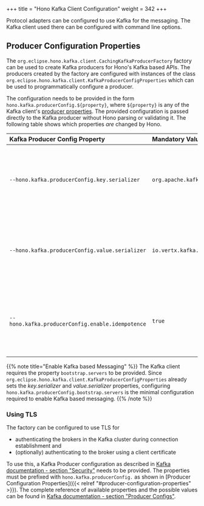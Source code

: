 +++
title = "Hono Kafka Client Configuration"
weight = 342
+++

Protocol adapters can be configured to use Kafka for the messaging. The Kafka client used there can be configured with 
command line options.

## Producer Configuration Properties

The `org.eclipse.hono.kafka.client.CachingKafkaProducerFactory` factory can be used to create Kafka producers for Hono's Kafka based APIs. 
The producers created by the factory are configured with instances of the class `org.eclipse.hono.kafka.client.KafkaProducerConfigProperties`
which can be used to programmatically configure a producer. 

The configuration needs to be provided in the form `hono.kafka.producerConfig.${property}`, where `${property}` is any of the 
Kafka client's [producer properties](https://kafka.apache.org/documentation/#producerconfigs). 
The provided configuration is passed directly to the Kafka producer without Hono parsing or validating it.
The following table shows which properties _are_ changed by Hono.

| Kafka Producer Config Property | Mandatory Value | Description |
| :----------------------------- | :-------------- | :-----------|
| `--hono.kafka.producerConfig.key.serializer` | `org.apache.kafka.common.serialization.StringSerializer` | The record keys in Hono are always strings. Any other specified value is ignored. |
| `--hono.kafka.producerConfig.value.serializer` | `io.vertx.kafka.client.serialization.BufferSerializer` | The record values in Hono are always byte arrays.  Any other specified value is ignored. |
| `--hono.kafka.producerConfig.enable.idempotence` | `true` | The Hono Kafka client uses only idempotent producers.  Any other specified value is ignored. |

{{% note title="Enable Kafka based Messaging" %}}
The Kafka client requires the property `bootstrap.servers` to be provided. 
Since `org.eclipse.hono.kafka.client.KafkaProducerConfigProperties` already sets the *key.serializer* and 
*value.serializer* properties, configuring `hono.kafka.producerConfig.bootstrap.servers` is the minimal configuration 
required to enable Kafka based messaging.
{{% /note %}}

### Using TLS

The factory can be configured to use TLS for

* authenticating the brokers in the Kafka cluster during connection establishment and
* (optionally) authenticating to the broker using a client certificate

To use this, a Kafka Producer configuration as described in 
[Kafka documentation - section "Security"](https://kafka.apache.org/documentation/#security_configclients) needs to be provided. 
The properties must be prefixed with `hono.kafka.producerConfig.` as shown in [Producer Configuration Properties]({{< relref "#producer-configuration-properties" >}}).
The complete reference of available properties and the possible values can be found in [Kafka documentation - section "Producer Configs"](https://kafka.apache.org/documentation/#producerconfigs).

